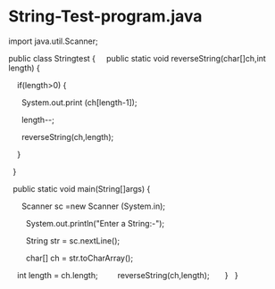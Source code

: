 # String-Test-program.java

import java.util.Scanner;

public class Stringtest {
  
  public static void reverseString(char[]ch,int length) {
  
    if(length>0) {
    
      System.out.print (ch[length-1]);
      
      length--;
      
      reverseString(ch,length);
      
    }
    
  }
  
  public static void main(String[]args) {
  
  
    Scanner sc =new Scanner (System.in);
    
    
    System.out.println("Enter a String:-");
    
    
    String str = sc.nextLine();
    
    
    char[] ch = str.toCharArray();
    
    int length = ch.length;
    
    reverseString(ch,length);
    
  }
  
}

